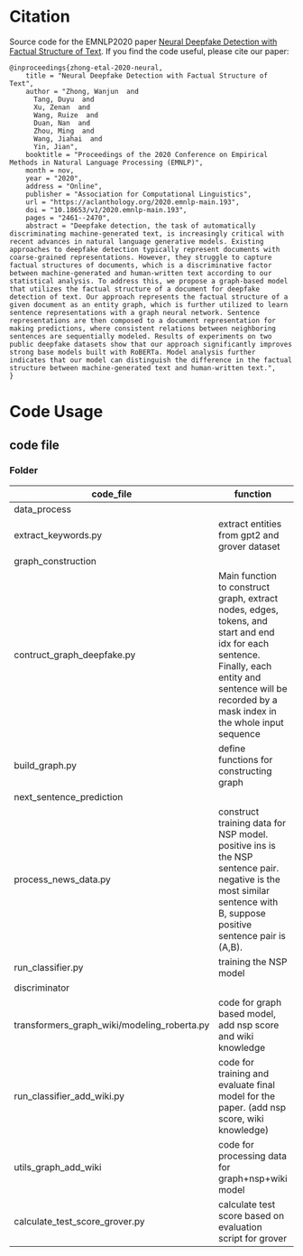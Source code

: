 # Citation
Source code for the EMNLP2020 paper [Neural Deepfake Detection with Factual Structure of Text](https://aclanthology.org/2020.emnlp-main.193.pdf). If you find the code useful, please cite our paper:
```
@inproceedings{zhong-etal-2020-neural,
    title = "Neural Deepfake Detection with Factual Structure of Text",
    author = "Zhong, Wanjun  and
      Tang, Duyu  and
      Xu, Zenan  and
      Wang, Ruize  and
      Duan, Nan  and
      Zhou, Ming  and
      Wang, Jiahai  and
      Yin, Jian",
    booktitle = "Proceedings of the 2020 Conference on Empirical Methods in Natural Language Processing (EMNLP)",
    month = nov,
    year = "2020",
    address = "Online",
    publisher = "Association for Computational Linguistics",
    url = "https://aclanthology.org/2020.emnlp-main.193",
    doi = "10.18653/v1/2020.emnlp-main.193",
    pages = "2461--2470",
    abstract = "Deepfake detection, the task of automatically discriminating machine-generated text, is increasingly critical with recent advances in natural language generative models. Existing approaches to deepfake detection typically represent documents with coarse-grained representations. However, they struggle to capture factual structures of documents, which is a discriminative factor between machine-generated and human-written text according to our statistical analysis. To address this, we propose a graph-based model that utilizes the factual structure of a document for deepfake detection of text. Our approach represents the factual structure of a given document as an entity graph, which is further utilized to learn sentence representations with a graph neural network. Sentence representations are then composed to a document representation for making predictions, where consistent relations between neighboring sentences are sequentially modeled. Results of experiments on two public deepfake datasets show that our approach significantly improves strong base models built with RoBERTa. Model analysis further indicates that our model can distinguish the difference in the factual structure between machine-generated text and human-written text.",
}
```
# Code Usage

## code file
### Folder
| code_file | function | usage |
| --- | --- | --- |
| data_process | | |
| extract_keywords.py | extract entities from gpt2 and grover dataset | python extract_keywords.py; need to change data folder and dataset type |
| graph_construction | | |
| contruct_graph_deepfake.py | Main function to construct graph, extract nodes, edges, tokens, and start and end idx for each sentence. Finally, each entity and sentence will be recorded by a mask index in the whole input sequence| python construct_graph_deepfake.py; need to change data path |
| build_graph.py | define functions for constructing graph | func build_graph(all_info); generate_rep_mask_based_on_graph(nodes, sens, tokenizer,max_seq_length); |
| next_sentence_prediction | | |
| process_news_data.py | construct training data for NSP model. positive ins is the NSP sentence pair. negative is the most similar sentence with B, suppose positive sentence pair is (A,B). | python process_news_data.py; need to change data path |
| run_classifier.py | training the NSP model | bash run_roberta.sh | 
| discriminator | | |
| transformers_graph_wiki/modeling_roberta.py | code for graph based model, add nsp score and wiki knowledge | 
| run_classifier_add_wiki.py | code for training and evaluate final model for the paper. (add nsp score, wiki knowledge) | bash run_roberta_add_wiki.sh |
| utils_graph_add_wiki | code for processing data for graph+nsp+wiki model | none |
| calculate_test_score_grover.py | calculate test score based on evaluation script for grover | python calculate_test_score_grover; need to change input data path and score file |


